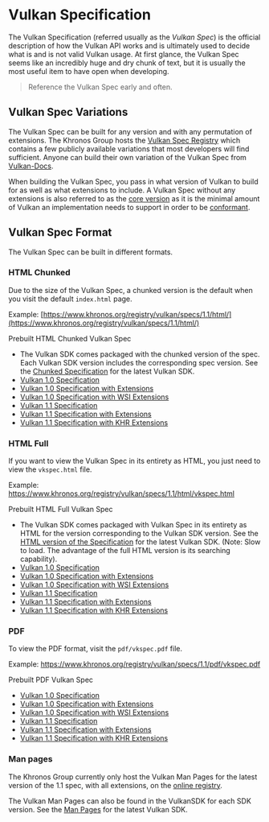 # Vulkan Specification

The Vulkan Specification (referred usually as the _Vulkan Spec_) is the official description of how the Vulkan API works and is ultimately used to decide what is and is not valid Vulkan usage. At first glance, the Vulkan Spec seems like an incredibly huge and dry chunk of text, but it is usually the most useful item to have open when developing.

> Reference the Vulkan Spec early and often.

## Vulkan Spec Variations

The Vulkan Spec can be built for any version and with any permutation of extensions. The Khronos Group hosts the [Vulkan Spec Registry](https://www.khronos.org/registry/vulkan/specs/) which contains a few publicly available variations that most developers will find sufficient. Anyone can build their own variation of the Vulkan Spec from [Vulkan-Docs](https://github.com/KhronosGroup/Vulkan-Docs/blob/master/BUILD.adoc).

When building the Vulkan Spec, you pass in what version of Vulkan to build for as well as what extensions to include. A Vulkan Spec without any extensions is also referred to as the [core version](https://www.khronos.org/registry/vulkan/specs/1.1/html/vkspec.html#extendingvulkan-coreversions) as it is the minimal amount of Vulkan an implementation needs to support in order to be [conformant](./vulkan_cts.md).

## Vulkan Spec Format

The Vulkan Spec can be built in different formats.

### HTML Chunked

Due to the size of the Vulkan Spec, a chunked version is the default when you visit the default `index.html` page.

Example: [https://www.khronos.org/registry/vulkan/specs/1.1/html/](https://www.khronos.org/registry/vulkan/specs/1.1/html/)

Prebuilt HTML Chunked Vulkan Spec
- The Vulkan SDK comes packaged with the chunked version of the spec. Each Vulkan SDK version includes the corresponding spec version. See the [Chunked Specification](https://vulkan.lunarg.com/doc/sdk/latest/windows/chunked_spec/index.html) for the latest Vulkan SDK.
- [Vulkan 1.0 Specification](https://www.khronos.org/registry/vulkan/specs/1.0/html/)
- [Vulkan 1.0 Specification with Extensions ](https://www.khronos.org/registry/vulkan/specs/1.0-extensions/html/)
- [Vulkan 1.0 Specification with WSI Extensions](https://www.khronos.org/registry/vulkan/specs/1.0-wsi_extensions/html/)
- [Vulkan 1.1 Specification](https://www.khronos.org/registry/vulkan/specs/1.1/html/)
- [Vulkan 1.1 Specification with Extensions ](https://www.khronos.org/registry/vulkan/specs/1.1-extensions/html/)
- [Vulkan 1.1 Specification with KHR Extensions](https://www.khronos.org/registry/vulkan/specs/1.1-khr-extensions/html/)

### HTML Full

If you want to view the Vulkan Spec in its entirety as HTML, you just need to view the `vkspec.html` file.

Example: https://www.khronos.org/registry/vulkan/specs/1.1/html/vkspec.html

Prebuilt HTML Full Vulkan Spec
- The Vulkan SDK comes packaged with Vulkan Spec in its entirety as HTML for the version corresponding to the Vulkan SDK version. See the [HTML version of the Specification](https://vulkan.lunarg.com/doc/sdk/latest/windows/vkspec.html) for the latest Vulkan SDK. (Note: Slow to load. The advantage of the full HTML version is its searching capability).
- [Vulkan 1.0 Specification](https://www.khronos.org/registry/vulkan/specs/1.0/html/vkspec.html)
- [Vulkan 1.0 Specification with Extensions ](https://www.khronos.org/registry/vulkan/specs/1.0-extensions/html/vkspec.html)
- [Vulkan 1.0 Specification with WSI Extensions](https://www.khronos.org/registry/vulkan/specs/1.0-wsi_extensions/html/vkspec.html)
- [Vulkan 1.1 Specification](https://www.khronos.org/registry/vulkan/specs/1.1/html/vkspec.html)
- [Vulkan 1.1 Specification with Extensions ](https://www.khronos.org/registry/vulkan/specs/1.1-extensions/html/vkspec.html)
- [Vulkan 1.1 Specification with KHR Extensions](https://www.khronos.org/registry/vulkan/specs/1.1-khr-extensions/html/vkspec.html)

### PDF

To view the PDF format, visit the `pdf/vkspec.pdf` file.

Example: https://www.khronos.org/registry/vulkan/specs/1.1/pdf/vkspec.pdf

Prebuilt PDF Vulkan Spec
- [Vulkan 1.0 Specification](https://www.khronos.org/registry/vulkan/specs/1.0/pdf/vkspec.pdf)
- [Vulkan 1.0 Specification with Extensions ](https://www.khronos.org/registry/vulkan/specs/1.0-extensions/pdf/vkspec.pdf)
- [Vulkan 1.0 Specification with WSI Extensions](https://www.khronos.org/registry/vulkan/specs/1.0-wsi_extensions/pdf/vkspec.pdf)
- [Vulkan 1.1 Specification](https://www.khronos.org/registry/vulkan/specs/1.1/pdf/vkspec.pdf)
- [Vulkan 1.1 Specification with Extensions ](https://www.khronos.org/registry/vulkan/specs/1.1-extensions/pdf/vkspec.pdf)
- [Vulkan 1.1 Specification with KHR Extensions](https://www.khronos.org/registry/vulkan/specs/1.1-khr-extensions/pdf/vkspec.pdf)

### Man pages

The Khronos Group currently only host the Vulkan Man Pages for the latest version of the 1.1 spec, with all extensions, on the [online registry](https://www.khronos.org/registry/vulkan/specs/1.1-extensions/man/html/).

The Vulkan Man Pages can also be found in the VulkanSDK for each SDK version. See the [Man Pages](https://vulkan.lunarg.com/doc/sdk/latest/windows/apispec.html) for the latest Vulkan SDK.
